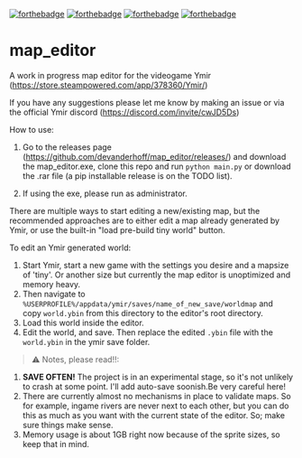 [![forthebadge](https://forthebadge.com/images/badges/60-percent-of-the-time-works-every-time.svg)](https://forthebadge.com)
[![forthebadge](https://forthebadge.com/images/badges/contains-technical-debt.svg)](https://forthebadge.com)
[![forthebadge](https://forthebadge.com/images/badges/as-seen-on-tv.svg)](https://forthebadge.com)
[![forthebadge](https://forthebadge.com/images/badges/built-by-neckbeards.svg)](https://forthebadge.com)

# map_editor
A work in progress map editor for the videogame Ymir (https://store.steampowered.com/app/378360/Ymir/)

If you have any suggestions please let me know by making an issue or via the official Ymir discord (https://discord.com/invite/cwJD5Ds)

How to use:

1) Go to the releases page (https://github.com/devanderhoff/map_editor/releases/) and download the map_editor.exe, clone this repo and run ```python main.py``` or download the .rar file (a pip installable release is on the TODO list).

2) If using the exe, please run as administrator.

There are multiple ways to start editing a new/existing map, but the recommended approaches are to either edit a map already generated by Ymir, or use the built-in "load pre-build tiny world" button.

  To edit an Ymir generated world:
  1) Start Ymir, start a new game with the settings you desire and a mapsize of 'tiny'. Or another size but currently the map editor is unoptimized and memory heavy.
  2) Then navigate to ```%USERPROFILE%/appdata/ymir/saves/name_of_new_save/worldmap``` and copy ```world.ybin``` from this directory to the editor's root directory.
  3) Load this world inside the editor. 
  4) Edit the world, and save. Then replace the edited ```.ybin``` file with the ```world.ybin``` in the ymir save folder.
  
> :warning: Notes, please read!!: 

1)  **SAVE OFTEN!** The project is in an experimental stage, so it's not unlikely to crash at some point. I'll add auto-save soonish.Be very careful here!
2) There are currently almost no mechanisms in place to validate maps. So for example, ingame rivers are never next to each other, but you can do this as much as you want with the current state of the editor. So; make sure things make sense.
3) Memory usage is about 1GB right now because of the sprite sizes, so keep that in mind.
